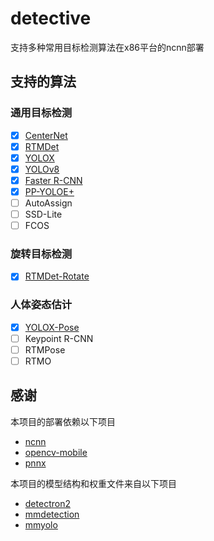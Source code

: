 # detective

支持多种常用目标检测算法在x86平台的ncnn部署

## 支持的算法

### **通用目标检测**

- [X] [CenterNet](centernet)
- [X] [RTMDet](rtmdet)
- [X] [YOLOX](yolox)
- [X] [YOLOv8](yolov8)
- [X] [Faster R-CNN](faster_rcnn)
- [X] [PP-YOLOE+](ppyoloe-plus)
- [ ] AutoAssign
- [ ] SSD-Lite
- [ ] FCOS

### **旋转目标检测**
- [X] [RTMDet-Rotate](rtmdet-rotate)

### **人体姿态估计**
- [X] [YOLOX-Pose](yolox-pose)
- [ ] Keypoint R-CNN
- [ ] RTMPose
- [ ] RTMO

## 感谢

本项目的部署依赖以下项目

+ [ncnn](https://github.com/Tencent/ncnn)
+ [opencv-mobile](https://github.com/nihui/opencv-mobile)
+ [pnnx](https://github.com/pnnx/pnnx)

本项目的模型结构和权重文件来自以下项目

+ [detectron2](https://github.com/facebookresearch/detectron2)
+ [mmdetection](https://github.com/open-mmlab/mmdetection)
+ [mmyolo](https://github.com/open-mmlab/mmyolo)
